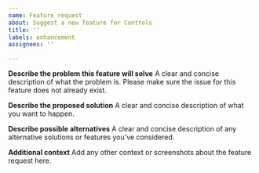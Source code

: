 ```yaml
---
name: Feature request
about: Suggest a new feature for Controls
title: ''
labels: enhancement
assignees: ''

---
```


**Describe the problem this feature will solve**
A clear and concise description of what the problem is. Please make sure the issue for this feature does not already exist.

**Describe the proposed solution**
A clear and concise description of what you want to happen.

**Describe possible alternatives**
A clear and concise description of any alternative solutions or features you've considered.

**Additional context**
Add any other context or screenshots about the feature request here.
